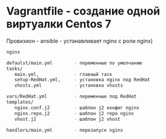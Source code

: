 # Vagrantfile - создание одной виртуалки Centos 7

Провизион - ansible - устанавливает nginx c роли nginx)

```bash
nginx

defaulst/main.yml        - переменные по умолчанию
tasks/
   main.yml,             - главный таск
   setup-RedHat.yml,     - установка nginx под RedHat
   vhosts.yml            - установка vhosts

vars/RedHat.yml          - переменные под RedHat
templates/
   nginx.conf.j2         - шаблон j2 конфиг nginx
   nginx.repo.j2         - шаблон j2 repo nginx
   vhost.j2              - шаблон j2 vhost

handlers/main.yml        - перезапуск nginx 
```




